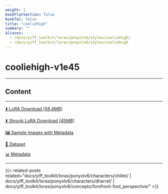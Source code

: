 ```yaml
---
weight: 1
bookFlatSection: false
bookToC: false
title: "cooliehigh"
summary: ""
aliases:
  - /docs/yiff_toolkit/loras/ponyxlv6/styles/cooliehigh/
  - /docs/yiff_toolkit/loras/ponyxlv6/styles/cooliehigh
---
```


<!--markdownlint-disable MD025 MD033 -->

# cooliehigh-v1e45

---

## Content

---

[⬇️ LoRA Download (58.4MB)](https://huggingface.co/k4d3/yiff_toolkit/resolve/main/ponyxl_loras/cooliehigh-v1e45.safetensors?download=true)

[⬇️ Shrunk LoRA Download (45MB)](https://huggingface.co/k4d3/yiff_toolkit/resolve/main/ponyxl_loras_shrunk_2/cooliehigh-v1e45_frockpt1_th-3.55.safetensors?download=true)

[🖼️ Sample Images with Metadata](https://huggingface.co/k4d3/yiff_toolkit/tree/main/static/{})

[📐 Dataset](https://huggingface.co/datasets/k4d3/furry/tree/main/by_cooliehigh)

[📊 Metadata](https://huggingface.co/k4d3/yiff_toolkit/raw/main/ponyxl_loras/cooliehigh-v1e45.json)

---

<!--
HUGO_SEARCH_EXCLUDE_START
-->
{{< related-posts related="docs/yiff_toolkit/loras/ponyxlv6/characters/chillet/ | docs/yiff_toolkit/loras/ponyxlv6/characters/dharrel/ | docs/yiff_toolkit/loras/ponyxlv6/concepts/forefront-foot_perspective/" >}}
<!--
HUGO_SEARCH_EXCLUDE_END
-->
